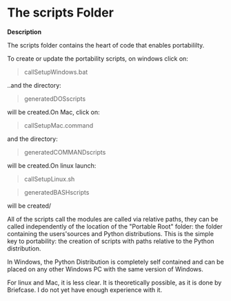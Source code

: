# The scripts Folder

**Description**

The scripts folder contains the heart of code that enables portabililty. 

To create or update the portability scripts, on windows click on:
>callSetupWindows.bat

..and the directory:
>generatedDOSscripts

will be created.On Mac, click on:
>callSetupMac.command

and the directory:
>generatedCOMMANDscripts

will be created.On linux launch:
>callSetupLinux.sh

>generatedBASHscripts

will be created/

All of the scripts call the modules are called via relative paths, they can be called independently of the location of 
the "Portable Root" folder: the folder containing the users'sources and Python 
distributions. This is the simple key to portability: the creation of scripts
with paths relative to the Python distribution. 

In Windows, the Python Distribution is completely self contained and can 
be placed on any other Windows PC with the same version of Windows.

For linux and Mac, it is less clear. It is theoretically possible, as it is done by Briefcase. I do not yet have enough experience with it. 